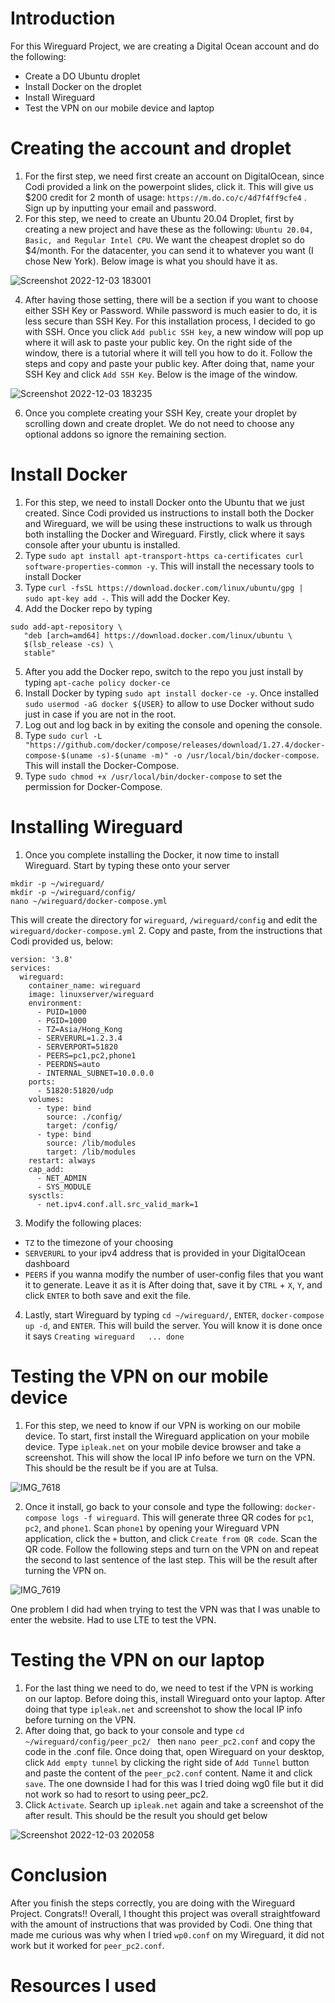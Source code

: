 # Introduction 
For this Wireguard Project, we are creating a Digital Ocean account and do the following:
- Create a DO Ubuntu droplet 
- Install Docker on the droplet 
- Install Wireguard 
- Test the VPN on our mobile device and laptop

# Creating the account and droplet 
1. For the first step, we need first create an account on DigitalOcean, since Codi provided a link on the powerpoint slides, click it. This will give us $200 credit for 2 month of usage: `https://m.do.co/c/4d7f4ff9cfe4` . Sign up by inputting your email and password. 
2. For this step, we need to create an Ubuntu 20.04 Droplet, first by creating a new project and have these as the following: `Ubuntu 20.04, Basic, and Regular Intel CPU`. We want the cheapest droplet so do $4/month. For the datacenter, you can send it to whatever you want (I chose New York). Below image is what you should have it as.

![Screenshot 2022-12-03 183001](https://user-images.githubusercontent.com/87620828/205471361-c01ed323-fa9a-402b-a3f4-e1c1520e9501.jpg)


4. After having those setting, there will be a section if you want to choose either SSH Key or Password. While password is much easier to do, it is less secure than SSH Key. For this installation process, I decided to go with SSH. Once you click `Add public SSH key`, a new window will pop up where it will ask to paste your public key. On the right side of the window, there is  a tutorial where it will tell you how to do it. Follow the steps and copy and paste your public key. After doing that, name your SSH Key and click `Add SSH Key`. Below is the image of the window.

![Screenshot 2022-12-03 183235](https://user-images.githubusercontent.com/87620828/205471486-aca0ae39-3944-4de1-809e-e0c9847fdadc.jpg)

6. Once you complete creating your SSH Key, create your droplet by scrolling down and create droplet. We do not need to choose any optional addons so ignore the remaining section. 

# Install Docker
1. For this step, we need to install Docker onto the Ubuntu that we just created. Since Codi provided us instructions to install both the Docker and Wireguard, we will be using these instructions to walk us through both installing the Docker and Wireguard. Firstly, click where it says console after your ubuntu is installed. 
2. Type `sudo apt install apt-transport-https ca-certificates curl software-properties-common -y`. This will install the necessary tools to install Docker
3. Type `curl -fsSL https://download.docker.com/linux/ubuntu/gpg | sudo apt-key add -`. This will add the Docker Key.
4. Add the Docker repo by typing 
```
sudo add-apt-repository \
   "deb [arch=amd64] https://download.docker.com/linux/ubuntu \
   $(lsb_release -cs) \
   stable"
```
5. After you add the Docker repo, switch to the repo you just install by typing `apt-cache policy docker-ce` 
6. Install Docker by typing `sudo apt install docker-ce -y`. Once installed `sudo usermod -aG docker ${USER}` to allow to use Docker without sudo just in case if you are not in the root.  
7. Log out and log back in by exiting the console and opening the console. 
8. Type `sudo curl -L "https://github.com/docker/compose/releases/download/1.27.4/docker-compose-$(uname -s)-$(uname -m)" -o /usr/local/bin/docker-compose`. This will install the Docker-Compose. 
9. Type `sudo chmod +x /usr/local/bin/docker-compose` to set the permission for Docker-Compose. 

# Installing Wireguard
1. Once you complete installing the Docker, it now time to install Wireguard. Start by typing these onto your server 
```
mkdir -p ~/wireguard/
mkdir -p ~/wireguard/config/
nano ~/wireguard/docker-compose.yml
```  

This will create the directory for `wireguard`, `/wireguard/config` and edit the `wireguard/docker-compose.yml`
2. Copy and paste, from the instructions that Codi provided us, below: 
```
version: '3.8'
services:
  wireguard:
    container_name: wireguard
    image: linuxserver/wireguard
    environment:
      - PUID=1000
      - PGID=1000
      - TZ=Asia/Hong_Kong
      - SERVERURL=1.2.3.4
      - SERVERPORT=51820
      - PEERS=pc1,pc2,phone1
      - PEERDNS=auto
      - INTERNAL_SUBNET=10.0.0.0
    ports:
      - 51820:51820/udp
    volumes:
      - type: bind
        source: ./config/
        target: /config/
      - type: bind
        source: /lib/modules
        target: /lib/modules
    restart: always
    cap_add:
      - NET_ADMIN
      - SYS_MODULE
    sysctls:
      - net.ipv4.conf.all.src_valid_mark=1
```
3. Modify the following places: 
- `TZ` to the timezone of your choosing 
- `SERVERURL` to your ipv4 address that is provided in your DigitalOcean dashboard 
- `PEERS` if you wanna modify the number of user-config files that you want it to generate. Leave it as it is 
After doing that, save it by  `CTRL` + `X`, `Y`, and click `ENTER` to both save and exit the file.  
4. Lastly, start Wireguard by typing `cd ~/wireguard/`, `ENTER`, `docker-compose up -d`, and `ENTER`. This will build the server. You will know it is done once it says `Creating wireguard   ... done`

# Testing the VPN on our mobile device 
1. For this step, we need to know if our VPN is working on our mobile device. To start, first install the Wireguard application on your mobile device. Type `ipleak.net` on your mobile device browser and take a screenshot. This will show the local IP info before we turn on the VPN. This should be the result be if you are at Tulsa. 

![IMG_7618](https://user-images.githubusercontent.com/87620828/205472491-68587e3a-8d0c-451a-b549-955a55fecf6e.PNG)

2. Once it install, go back to your console and type the following: `docker-compose logs -f wireguard`. This will generate three QR codes for `pc1`, `pc2`, and `phone1`. Scan `phone1` by opening your Wireguard VPN application, click the `+` button, and click `Create from QR code`. Scan the QR code. Follow the following steps and turn on the VPN on and repeat the second to last sentence of the last step. This will be the result after turning the VPN on. 

![IMG_7619](https://user-images.githubusercontent.com/87620828/205472495-f8fa5f15-52ab-4824-808e-7848bd078e46.PNG)

One problem I did had when trying to test the VPN was that I was unable to enter the website. Had to use LTE to test the VPN.

# Testing the VPN on our laptop
1. For the last thing we need to do, we need to test if the VPN is working on our laptop. Before doing this, install Wireguard onto your laptop. After doing that type `ipleak.net` and screenshot to show the local IP info before turning on the VPN. 
2. After doing that, go back to your console and type `cd ~/wireguard/config/peer_pc2/ ` then `nano peer_pc2.conf` and copy the code in the .conf file. Once doing that, open Wireguard on your desktop, click `Add empty tunnel` by clicking the right side of `Add Tunnel` button and paste the content of the `peer_pc2.conf` content. Name it and click `save`. The one downside I had for this was I tried doing wg0 file but it did not work so had to resort to using peer_pc2. 
3. Click `Activate`. Search up `ipleak.net` again and take a screenshot of the after result. This should be the result you should get below

![Screenshot 2022-12-03 202058](https://user-images.githubusercontent.com/87620828/205472966-560c5930-caf0-4dfe-9595-361c1a40e73f.jpg)

# Conclusion 
After you finish the steps correctly, you are doing with the Wireguard Project. Congrats!! Overall, I thought this project was overall straightfoward with the amount of instructions that was provided by Codi. One thing that made me curious was why when I tried `wp0.conf` on my Wireguard, it did not work but it worked for `peer_pc2.conf`. 

# Resources I used 





